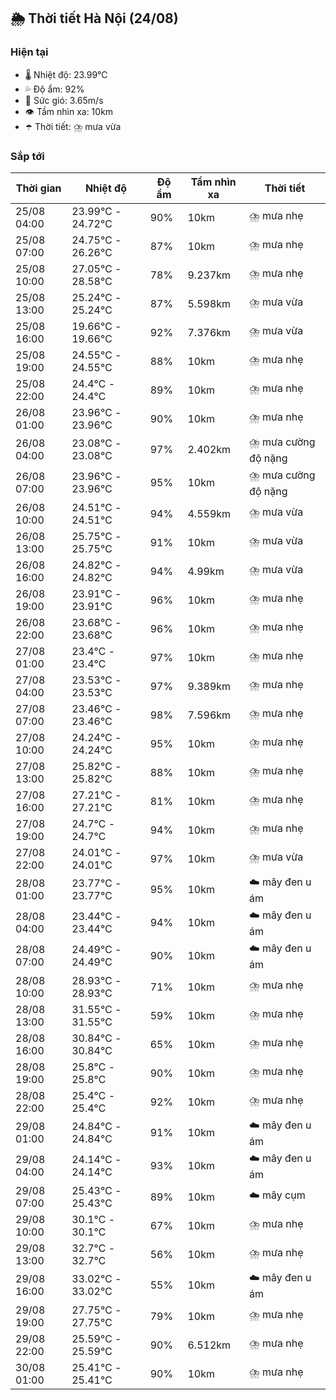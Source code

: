 ## 🌦️ Thời tiết Hà Nội (24/08)

### Hiện tại

- 🌡️ Nhiệt độ: 23.99℃
- 💦 Độ ẩm: 92%
- 💨 Sức gió: 3.65m/s
- 👁️ Tầm nhìn xa: 10km
- ☂️ Thời tiết: ⛈️ mưa vừa

### Sắp tới

| Thời gian | Nhiệt độ | Độ ẩm | Tầm nhìn xa | Thời tiết |
| --- | --- | --- | --- | --- |
| 25/08 04:00 | 23.99℃ - 24.72℃ | 90% | 10km | ⛈️ mưa nhẹ |
| 25/08 07:00 | 24.75℃ - 26.26℃ | 87% | 10km | ⛈️ mưa nhẹ |
| 25/08 10:00 | 27.05℃ - 28.58℃ | 78% | 9.237km | ⛈️ mưa nhẹ |
| 25/08 13:00 | 25.24℃ - 25.24℃ | 87% | 5.598km | ⛈️ mưa vừa |
| 25/08 16:00 | 19.66℃ - 19.66℃ | 92% | 7.376km | ⛈️ mưa vừa |
| 25/08 19:00 | 24.55℃ - 24.55℃ | 88% | 10km | ⛈️ mưa nhẹ |
| 25/08 22:00 | 24.4℃ - 24.4℃ | 89% | 10km | ⛈️ mưa nhẹ |
| 26/08 01:00 | 23.96℃ - 23.96℃ | 90% | 10km | ⛈️ mưa nhẹ |
| 26/08 04:00 | 23.08℃ - 23.08℃ | 97% | 2.402km | ⛈️ mưa cường độ nặng |
| 26/08 07:00 | 23.96℃ - 23.96℃ | 95% | 10km | ⛈️ mưa cường độ nặng |
| 26/08 10:00 | 24.51℃ - 24.51℃ | 94% | 4.559km | ⛈️ mưa vừa |
| 26/08 13:00 | 25.75℃ - 25.75℃ | 91% | 10km | ⛈️ mưa vừa |
| 26/08 16:00 | 24.82℃ - 24.82℃ | 94% | 4.99km | ⛈️ mưa vừa |
| 26/08 19:00 | 23.91℃ - 23.91℃ | 96% | 10km | ⛈️ mưa nhẹ |
| 26/08 22:00 | 23.68℃ - 23.68℃ | 96% | 10km | ⛈️ mưa nhẹ |
| 27/08 01:00 | 23.4℃ - 23.4℃ | 97% | 10km | ⛈️ mưa nhẹ |
| 27/08 04:00 | 23.53℃ - 23.53℃ | 97% | 9.389km | ⛈️ mưa nhẹ |
| 27/08 07:00 | 23.46℃ - 23.46℃ | 98% | 7.596km | ⛈️ mưa nhẹ |
| 27/08 10:00 | 24.24℃ - 24.24℃ | 95% | 10km | ⛈️ mưa nhẹ |
| 27/08 13:00 | 25.82℃ - 25.82℃ | 88% | 10km | ⛈️ mưa nhẹ |
| 27/08 16:00 | 27.21℃ - 27.21℃ | 81% | 10km | ⛈️ mưa nhẹ |
| 27/08 19:00 | 24.7℃ - 24.7℃ | 94% | 10km | ⛈️ mưa nhẹ |
| 27/08 22:00 | 24.01℃ - 24.01℃ | 97% | 10km | ⛈️ mưa vừa |
| 28/08 01:00 | 23.77℃ - 23.77℃ | 95% | 10km | ☁️ mây đen u ám |
| 28/08 04:00 | 23.44℃ - 23.44℃ | 94% | 10km | ☁️ mây đen u ám |
| 28/08 07:00 | 24.49℃ - 24.49℃ | 90% | 10km | ☁️ mây đen u ám |
| 28/08 10:00 | 28.93℃ - 28.93℃ | 71% | 10km | ⛈️ mưa nhẹ |
| 28/08 13:00 | 31.55℃ - 31.55℃ | 59% | 10km | ⛈️ mưa nhẹ |
| 28/08 16:00 | 30.84℃ - 30.84℃ | 65% | 10km | ⛈️ mưa nhẹ |
| 28/08 19:00 | 25.8℃ - 25.8℃ | 90% | 10km | ⛈️ mưa nhẹ |
| 28/08 22:00 | 25.4℃ - 25.4℃ | 92% | 10km | ⛈️ mưa nhẹ |
| 29/08 01:00 | 24.84℃ - 24.84℃ | 91% | 10km | ☁️ mây đen u ám |
| 29/08 04:00 | 24.14℃ - 24.14℃ | 93% | 10km | ☁️ mây đen u ám |
| 29/08 07:00 | 25.43℃ - 25.43℃ | 89% | 10km | ☁️ mây cụm |
| 29/08 10:00 | 30.1℃ - 30.1℃ | 67% | 10km | ⛈️ mưa nhẹ |
| 29/08 13:00 | 32.7℃ - 32.7℃ | 56% | 10km | ⛈️ mưa nhẹ |
| 29/08 16:00 | 33.02℃ - 33.02℃ | 55% | 10km | ☁️ mây đen u ám |
| 29/08 19:00 | 27.75℃ - 27.75℃ | 79% | 10km | ⛈️ mưa nhẹ |
| 29/08 22:00 | 25.59℃ - 25.59℃ | 90% | 6.512km | ⛈️ mưa nhẹ |
| 30/08 01:00 | 25.41℃ - 25.41℃ | 90% | 10km | ⛈️ mưa nhẹ |
